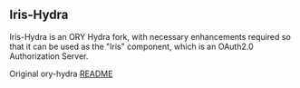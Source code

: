## Iris-Hydra

Iris-Hydra is an ORY Hydra fork, with necessary enhancements required so that it
can be used as the "Iris" component, which is an OAuth2.0 Authorization Server.

Original ory-hydra [README](HYDRA_README.md)
